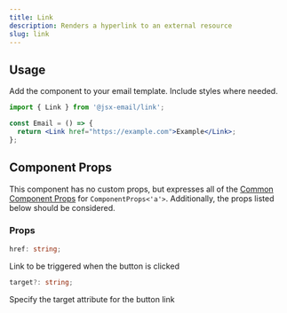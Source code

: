 ```yaml
---
title: Link
description: Renders a hyperlink to an external resource
slug: link
---
```


<!--@include: @/include/header.md-->

<!--@include: @/include/install.md-->

## Usage

Add the component to your email template. Include styles where needed.

```jsx
import { Link } from '@jsx-email/link';

const Email = () => {
  return <Link href="https://example.com">Example</Link>;
};
```

## Component Props

This component has no custom props, but expresses all of the [Common Component Props](https://react.dev/reference/react-dom/components/common) for `ComponentProps<'a'>`. Additionally, the props listed below should be considered.

### Props
```ts
href: string;
```

Link to be triggered when the button is clicked

```ts
target?: string;
```

Specify the target attribute for the button link
